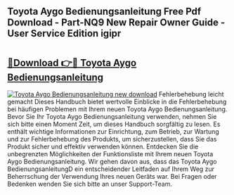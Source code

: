 ## Toyota Aygo Bedienungsanleitung Free Pdf Download - Part-NQ9 New Repair Owner Guide - User Service Edition igipr

# <h2><a href="http://df53k1q.blite.top/?on=Toyota+Aygo+Bedienungsanleitung">🔗Download 👉🔴 Toyota Aygo Bedienungsanleitung</a></h2>

[![Toyota Aygo Bedienungsanleitung new download](https://i.imgur.com/lujVjoI.png)](http://df53k1q.blite.top/?on=Toyota+Aygo+Bedienungsanleitung)
Fehlerbehebung leicht gemacht Dieses Handbuch bietet wertvolle Einblicke in die Fehlerbehebung bei häufigen Problemen mit Ihrem neuen Toyota Aygo Bedienungsanleitung. Bevor Sie Ihr Toyota Aygo Bedienungsanleitung verwenden, nehmen Sie sich bitte einen Moment Zeit, um dieses Handbuch sorgfältig zu lesen. Es enthält wichtige Informationen zur Einrichtung, zum Betrieb, zur Wartung und zur Fehlerbehebung des Produkts, um sicherzustellen, dass Sie das Produkt sicher und effektiv verwenden können. Entdecken Sie die unbegrenzten Möglichkeiten der Funktionsliste mit Ihrem neuen Toyota Aygo Bedienungsanleitung. Wir gehen davon aus, dass das Toyota Aygo BedienungsanleitungD ein entscheidender Leitfaden auf Ihrem Weg zur Beherrschung der Verwendung Ihres neuen Geräts war. Bei Fragen oder Bedenken wenden Sie sich bitte an unser Support-Team.
